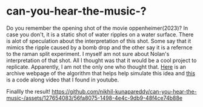 # can-you-hear-the-music-?
Do you remember the opening shot of the movie oppenheimer(2023)? In case you don't, it is a static shot of water ripples on a water surface. There is alot of speculation about the interpretation of this shot. Some say that it mimics the ripple caused by a bomb drop and the other say it is a refernce to the raman split experiment. I myself am not sure about Nolan's interpretation of that shot. All I thought was that it would be a cool project to replicate. Apparently, I am not the only one who thought that. [Here](https://web.archive.org/web/20160418004149/http://freespace.virgin.net/hugo.elias/graphics/x_water.htm) is an archive webpage of the algorithm that helps help simulate this idea and [this](https://www.youtube.com/watch?v=BZUdGqeOD0w&t=710s&ab_channel=TheCodingTrain) is a code along video that I found in youtube.

Finallly the result!
https://github.com/nikhil-kunapareddy/can-you-hear-the-music-/assets/127654083/56fa8075-1498-4e4c-9db9-48f4ce74b88e

